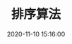 ---
title: 排序算法
date: 2020-11-10 15:16:00
sidebar: "auto"
categories:
  - Algorithm
tags: 
  - Algorithm
---